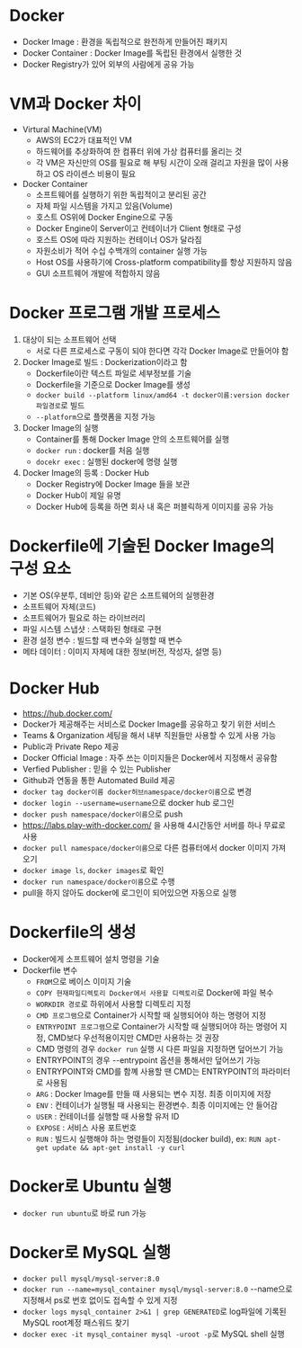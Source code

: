 # Docker
- Docker Image : 환경을 독립적으로 완전하게 만들어진 패키지
- Docker Container : Docker Image를 독립된 환경에서 실행한 것
- Docker Registry가 있어 외부의 사람에게 공유 가능

# VM과 Docker 차이
- Virtural Machine(VM)
    - AWS의 EC2가 대표적인 VM
    - 하드웨어를 추상화하여 한 컴퓨터 위에 가상 컴퓨터를 올리는 것
    - 각 VM은 자신만의 OS를 필요로 해 부팅 시간이 오래 걸리고 자원을 많이 사용하고 OS 라이센스 비용이 필요
- Docker Container
    - 소프트웨어를 실행하기 위한 독립적이고 분리된 공간
    - 자체 파일 시스템을 가지고 있음(Volume)
    - 호스트 OS위에 Docker Engine으로 구동
    - Docker Engine이 Server이고 컨테이너가 Client 형태로 구성
    - 호스트 OS에 따라 지원하는 컨테이너 OS가 달라짐
    - 자원소비가 적어 수십 수백개의 container 실행 가능
    - Host OS를 사용하기에 Cross-platform compatibility를 항상 지원하지 않음
    - GUI 소프트웨어 개발에 적합하지 않음

# Docker 프로그램 개발 프로세스
1. 대상이 되는 소프트웨어 선택
    - 서로 다른 프로세스로 구동이 되야 한다면 각각 Docker Image로 만들어야 함
2. Docker Image로 빌드 : Dockerization이라고 함
    - Dockerfile이란 텍스트 파일로 세부정보를 기술
    - Dockerfile을 기준으로 Docker Image를 생성
    - `docker build --platform linux/amd64 -t docker이름:version docker파일경로`로 빌드
    - `--platform`으로 플랫폼을 지정 가능
3. Docker Image의 실행
    - Container를 통해 Docker Image 안의 소프트웨어를 실행
    - `docker run` : docker를 처음 실행
    - `docekr exec` : 실행된 docker에 명령 실행
4. Docker Image의 등록 : Docker Hub
    - Docker Registry에 Docker Image 들을 보관
    - Docker Hub이 제일 유명
    - Docker Hub에 등록을 하면 회사 내 혹은 퍼블릭하게 이미지를 공유 가능

# Dockerfile에 기술된 Docker Image의 구성 요소
- 기본 OS(우분투, 데비안 등)와 같은 소프트웨어의 실행환경
- 소프트웨어 자체(코드)
- 소프트웨어가 필요로 하는 라이브러리
- 파일 시스템 스냅샷 : 스택화된 형태로 구현
- 환경 설정 변수 : 빌드할 때 변수와 실행할 때 변수
- 메타 데이터 : 이미지 자체에 대한 정보(버전, 작성자, 설명 등)

# Docker Hub
- https://hub.docker.com/
- Docker가 제공해주는 서비스로 Docker Image를 공유하고 찾기 위한 서비스
- Teams & Organization 세팅을 해서 내부 직원들만 사용할 수 있게 사용 가능
- Public과 Private Repo 제공
- Docker Official Image : 자주 쓰는 이미지들은 Docker에서 지정해서 공유함
- Verfied Publisher : 믿을 수 있는 Publisher
- Github과 연동을 통한 Automated Build 제공
- `docker tag docker이름 docker허브namespace/docker이름`으로 변경
- `docker login --username=username`으로 docker hub 로그인
- `docker push namespace/docker이름`으로 push
- https://labs.play-with-docker.com/ 을 사용해 4시간동안 서버를 하나 무료로 사용
- `docker pull namespace/docker이름`으로 다른 컴퓨터에서 docker 이미지 가져오기
- `docker image ls`, `docker images`로 확인
- `docker run namespace/docker이름`으로 수행
- pull을 하지 않아도 docker에 로그인이 되어있으면 자동으로 실행

# Dockerfile의 생성
- Docker에게 소프트웨어 설치 명령을 기술
- Dockerfile 변수
    - `FROM`으로 베이스 이미지 기술
    - `COPY 현재파일디렉토리 Docker에서 사용할 디렉토리`로 Docker에 파일 복수
    - `WORKDIR 경로`로 하위에서 사용할 디렉토리 지정
    - `CMD 프로그램`으로 Container가 시작할 때 실행되어야 하는 명령어 지정
    - `ENTRYPOINT 프로그램`으로 Container가 시작할 때 실행되어야 하는 명령어 지정, CMD보다 우선적용이지만 CMD만 사용하는 것 권장
    - CMD 명령의 경우 `docker run` 실행 시 다른 파일을 지정하면 덮어쓰기 가능
    - ENTRYPOINT의 경우 --entrypoint 옵션을 통해서만 덮어쓰기 가능
    - ENTRYPOINT와 CMD를 함꼐 사용할 땐 CMD는 ENTRYPOINT의 파라미터로 사용됨
    - `ARG` : Docker Image를 만들 때 사용되는 변수 지정. 최종 이미지에 저장
    - `ENV` : 컨테이너가 실행될 때 사용되는 환경변수. 최종 이미지에는 안 들어감
    - `USER` : 컨테이너를 실행할 때 사용할 유저 ID
    - `EXPOSE` : 서비스 사용 포트번호
    - `RUN` : 빌드시 실행해야 하는 명령들이 지정됨(docker build), ex: `RUN apt-get update && apt-get install -y curl`

# Docker로 Ubuntu 실행
- `docker run ubuntu`로 바로 run 가능

# Docker로 MySQL 실행
- `docker pull mysql/mysql-server:8.0`
- `docker run --name=mysql_container mysql/mysql-server:8.0` --name으로 지정해서 ps로 번호 없이도 접속할 수 있게 지정
- `docker logs mysql_container 2>&1 | grep GENERATED`로 log파일에 기록된 MySQL root계정 패스워드 찾기
- `docker exec -it mysql_container mysql -uroot -p`로 MySQL shell 실행